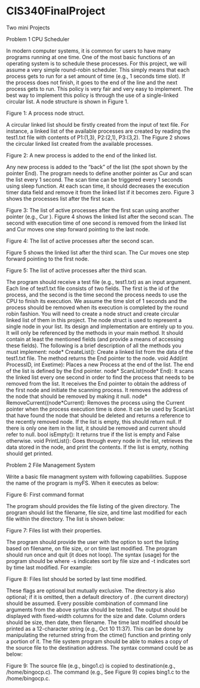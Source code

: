 # CIS340FinalProject
Two mini Projects

Problem 1 CPU Scheduler


In modern computer systems, it is common for users to have many programs running at one time.
One of the most basic functions of an operating system is to schedule these processes. For this
project, we will assume a very simple round-robin scheduler. This simply means that each process
gets to run for a set amount of time (e.g., 1 seconds time slot). If the process does not finish, it
goes to the end of the line and the next process gets to run. This policy is very fair and very easy
to implement. The best way to implement this policy is through the use of a single-linked circular
list. A node structure is shown in Figure 1.

Figure 1: A process node struct.

A circular linked list should be firstly created from the input of text file. For instance, a linked
list of the available processes are created by reading the test1.txt file with contents of P1:(1,3),
P2:(2,1), P3:(3,2). The Figure 2 shows the circular linked list created from the available processes.

Figure 2: A new process is added to the end of the linked list.

Any new process is added to the “back” of the list (the spot shown by the pointer End). The
program needs to define another pointer as Cur and scan the list every 1 second. The scan time
can be triggered every 1 seconds using sleep function. At each scan time, it should decreases the
execution timer data field and remove it from the linked list if it becomes zero. Figure 3 shows the
processes list after the first scan.


Figure 3: The list of active processes after the first scan using another pointer (e.g., Cur ).
Figure 4 shows the linked list after the second scan. The second with execution time of one second
is removed from the linked list and Cur moves one step forward pointing to the last node.

Figure 4: The list of active processes after the second scan.

Figure 5 shows the linked list after the third scan. The Cur moves one step forward pointing to
the first node.

Figure 5: The list of active processes after the third scan.

The program should receive a test file (e.g., test1.txt) as an input argument. Each line of test1.txt
file consists of two fields. The first is the id of the process, and the second is the time second the
process needs to use the CPU to finish its execution. We assume the time slot of 1 seconds and the
process should be removed when its execution is completed by the round robin fashion.
You will need to create a node struct and create circular linked list of them in this project. The node
struct is used to represent a single node in your list. Its design and implementation are entirely
up to you. It will only be referenced by the methods in your main method. It should contain at
least the mentioned fields (and provide a means of accessing these fields). The following is a brief
description of all the methods you must implement:
 node* CreateList(): Create a linked list from the data of the test1.txt file. The method
returns the End pointer to the node.
 void Add(int ProcessID, int Exetime): Places a new Process at the end of the list. The end
of the list is defined by the End pointer.
 node* ScanList(node* End): It scans the linked list every one second in order to find the
process that needs to be removed from the list. It receives the End pointer to obtain the
address of the first node and initiate the scanning process. It removes the address of the node
that should be removed by making it null.
 node* RemoveCurrent((node*Current): Removes the process using the Current pointer when
the process execution time is done. It can be used by ScanList that have found the node that
should be deleted and returns a reference to the recently removed node. If the list is empty,
this should return null. If there is only one item in the list, it should be removed and current
should refer to null.
 bool isEmpty(): It returns true if the list is empty and False otherwise.
 void PrintList(): Goes through every node in the list, retrieves the data stored in the node,
and print the contents. If the list is empty, nothing should get printed.

Problem 2 File Management System


Write a basic file managment system with following capabilities. Suppose the name of the program
is myFS. When it executes as below:

Figure 6: First command format

The program should provides the file listing of the given directory. The program should list the
filename, file size, and time last modified for each file within the directory. The list is shown below:

Figure 7: Files list with their properties.

The program should provide the user with the option to sort the listing based on filename, on file
size, or on time last modified. The program should run once and quit (it does not loop). The
syntax (usage) for the program should be where -s indicates sort by file size and -t indicates sort
by time last modified. For example:

Figure 8: Files list should be sorted by last time modified.

These flags are optional but mutually exclusive. The directory is also optional; if it is omitted, then
a default directory of . (the current directory) should be assumed. Every possible combination of
command line arguments from the above syntax should be tested. The output should be displayed
with fixed-width columns for the size and date. Column orders should be size, then date, then
filename. The time last modified should be printed as a 12-character string (e.g., Oct 10 11:37).
This can be done by manipulating the returned string from the ctime() function and printing only
a portion of it.
The file system program should be able to makes a copy of the source file to the destination address.
The syntax command could be as below:

Figure 9: The source file (e.g., bingo1.c) is copied to destination(e.g., /home/bingocp.c).
The command (e.g., See Figure 9) copies bing1.c to the /home/bingocp.c.
